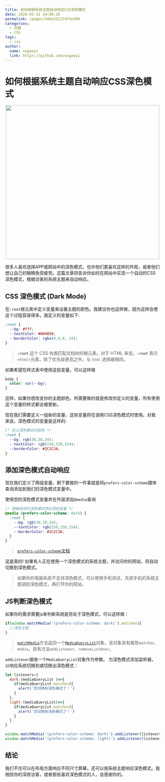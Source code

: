 ```yaml
---
title: 如何根据系统主题自动响应CSS深色模式
date: 2020-03-31 14:06:26
permalink: /pages/5dde351274f1e39d
categories:
  - 页面
  - CSS
tags:
  - css
author:
  name: xugaoyi
  link: https://github.com/xugaoyi
---
```


# 如何根据系统主题自动响应CSS深色模式

<p align="center">
  <img src="https://cdn.staticaly.com/gh/xugaoyi/image_store/blog/20200427163531.jpg" width="500">
</p>

很多人喜欢选择APP或网站中的深色模式，也许他们更喜欢这样的外观，或者他们想让自己的眼睛免受疲劳。这篇文章将告诉你如何在网站中实现一个自动的CSS深色模式，根据访客的系统主题来自动响应。

<!-- more -->

## CSS 深色模式 (Dark Mode)

在`:root`根元素中定义变量来设置主题的颜色。我建议你也这样做，因为这样会使这个过程容易得多。我定义的变量如下:

```css
:root {
  --bg: #fff;
  --textColor: #004050;
  --borderColor: rgba(0,0,0,.15);
}
```

> **`:root`** 这个 CSS 伪类匹配文档树的根元素。对于 HTML 来说，**`:root`** 表示 `<html>`元素，除了优先级更高之外，与 `html` 选择器相同。

如果希望在样式表中使用这些变量，可以这样做

```css
body {
  color: var(--bg);
}
```

这样，如果你想改变你的主题颜色，所需要做的就是修改你定义的变量，所有使用这个变量的样式都会被更新。

现在我们需要定义一组新的变量，这些变量将在调用CSS深色模式时使用。对我来说，深色模式的变量是这样的:

```css
/* 定义深色模式的颜色 */
:root {
  --bg: rgb(30,30,34);
  --textColor: rgb(150,150,154);
  --borderColor: #2C2C3A;
}
```

## 添加深色模式自动响应

现在我们定义了两组变量。剩下要做的一件事就是将`prefers-color-scheme`媒体查询添加到我们的深色模式变量中。

使用您的深色模式变量并在外层添加`@media`查询

```css
/* 根据系统的深色模式响应深色变量 */
@media (prefers-color-scheme: dark) {
  :root {
    --bg: rgb(30,30,34);
    --textColor: rgb(150,150,154);
    --borderColor: #2C2C3A;
  }
}
```

> [`prefers-color-scheme`文档](https://developer.mozilla.org/zh-CN/docs/Web/CSS/@media/prefers-color-scheme)

这是真的! 如果有人正在使用一个深色模式的系统主题，并访问你的网站，将自动切换到深色模式。

> 如果你的电脑系统不支持深色模式，可以使用手机测试，先把手机的系统主题调到深色模式，再打开你的网站。

## JS判断深色模式
如果你的需求需要js来判断系统是否处于深色模式，可以这样做：
```js
if(window.matchMedia('(prefers-color-scheme: dark)').matches){
  //深色主题
}
```
> [`matchMedia`](https://developer.mozilla.org/zh-CN/docs/Web/API/Window/matchMedia)方法返回一个[`MediaQueryList`](https://developer.mozilla.org/zh-CN/docs/Web/API/MediaQueryList)对象，该对象具有属性`matches`、`media`，具有方法`addListener`、`removeListener`。

`addListener`接收一个`MediaQueryList`对象作为参数。
为深色模式添加监听器，以响应系统切换到或切换出深色模式：
```js
let listeners={
  dark:(mediaQueryList )=>{
    if(mediaQueryList.matches){
      alert('您切换到深色模式了！')
    }
  },
  light:(mediaQueryList)=>{
    if(mediaQueryList.matches){
      alert('您切换到浅色模式了！')
    }
  }
}

window.matchMedia('(prefers-color-scheme: dark)').addListener(listeners.dark)
window.matchMedia('(prefers-color-scheme: light)').addListener(listeners.light)
```

## 结论

我们不仅可以在布局方面响应不同尺寸屏幕，还可以按系统主题响应深色模式。我相信你的深夜访客，或者那些喜欢深色模式的人，会感谢你的。
